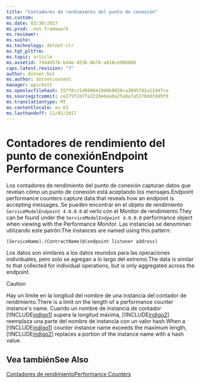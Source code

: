 ```yaml
---
title: "Contadores de rendimiento del punto de conexión"
ms.custom: 
ms.date: 03/30/2017
ms.prod: .net-framework
ms.reviewer: 
ms.suite: 
ms.technology: dotnet-clr
ms.tgt_pltfrm: 
ms.topic: article
ms.assetid: 7d44d576-bd4e-453b-8b76-a818ce90b806
caps.latest.revision: "7"
author: dotnet-bot
ms.author: dotnetcontent
manager: wpickett
ms.openlocfilehash: 157f0cc5d860841940b0850ca3895f82a12d47ce
ms.sourcegitcommit: ce279f2d7fe2220e6ea0a25a8a7a5370ddf8d9f0
ms.translationtype: MT
ms.contentlocale: es-ES
ms.lasthandoff: 12/02/2017
---
```

# <a name="endpoint-performance-counters"></a><span data-ttu-id="4bae7-102">Contadores de rendimiento del punto de conexión</span><span class="sxs-lookup"><span data-stu-id="4bae7-102">Endpoint Performance Counters</span></span>
<span data-ttu-id="4bae7-103">Los contadores de rendimiento del punto de conexión capturan datos que revelan cómo un punto de conexión está aceptando los mensajes.</span><span class="sxs-lookup"><span data-stu-id="4bae7-103">Endpoint performance counters capture data that reveals how an endpoint is accepting messages.</span></span> <span data-ttu-id="4bae7-104">Se pueden encontrar en el objeto de rendimiento `ServiceModelEndpoint 4.0.0.0` al verlo con el Monitor de rendimiento.</span><span class="sxs-lookup"><span data-stu-id="4bae7-104">They can be found under the `ServiceModelEndpoint 4.0.0.0` performance object when viewing with the Performance Monitor.</span></span> <span data-ttu-id="4bae7-105">Las instancias se denominan utilizando este patrón:</span><span class="sxs-lookup"><span data-stu-id="4bae7-105">The instances are named using this pattern:</span></span>  
  
```  
(ServiceName).(ContractName)@(endpoint listener address)  
```  
  
 <span data-ttu-id="4bae7-106">Los datos son similares a los datos reunidos para las operaciones individuales, pero solo se agregan a lo largo del extremo.</span><span class="sxs-lookup"><span data-stu-id="4bae7-106">The data is similar to that collected for individual operations, but is only aggregated across the endpoint.</span></span>  
  
> [!CAUTION]
>  <span data-ttu-id="4bae7-107">Hay un límite en la longitud del nombre de una instancia del contador de rendimiento.</span><span class="sxs-lookup"><span data-stu-id="4bae7-107">There is a limit on the length of a performance counter instance's name.</span></span> <span data-ttu-id="4bae7-108">Cuando un nombre de instancia de contador [!INCLUDE[indigo1](../../../../../includes/indigo1-md.md)] supera la longitud máxima, [!INCLUDE[indigo2](../../../../../includes/indigo2-md.md)] reemplaza una parte del nombre de instancia con un valor hash.</span><span class="sxs-lookup"><span data-stu-id="4bae7-108">When a [!INCLUDE[indigo1](../../../../../includes/indigo1-md.md)] counter instance name exceeds the maximum length, [!INCLUDE[indigo2](../../../../../includes/indigo2-md.md)] replaces a portion of the instance name with a hash value.</span></span>  
  
## <a name="see-also"></a><span data-ttu-id="4bae7-109">Vea también</span><span class="sxs-lookup"><span data-stu-id="4bae7-109">See Also</span></span>  
 [<span data-ttu-id="4bae7-110">Contadores de rendimiento</span><span class="sxs-lookup"><span data-stu-id="4bae7-110">Performance Counters</span></span>](../../../../../docs/framework/wcf/diagnostics/performance-counters/index.md)
